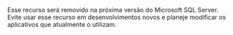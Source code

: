 Esse recurso será removido na próxima versão do Microsoft SQL Server. Evite usar esse recurso em desenvolvimentos novos e planeje modificar os aplicativos que atualmente o utilizam.
